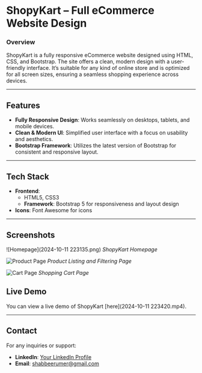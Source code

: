 # **ShopyKart – Full eCommerce Website Design**

### **Overview**

ShopyKart is a fully responsive eCommerce website designed using HTML, CSS, and Bootstrap. The site offers a clean, modern design with a user-friendly interface. It’s suitable for any kind of online store and is optimized for all screen sizes, ensuring a seamless shopping experience across devices.

---

## **Features**

- **Fully Responsive Design**: Works seamlessly on desktops, tablets, and mobile devices.
- **Clean & Modern UI**: Simplified user interface with a focus on usability and aesthetics.
- **Bootstrap Framework**: Utilizes the latest version of Bootstrap for consistent and responsive layout.

---

## **Tech Stack**

- **Frontend**:
  - HTML5, CSS3
  - **Framework**: Bootstrap 5 for responsiveness and layout design
- **Icons**: Font Awesome for icons

---

## **Screenshots**

![Homepage](2024-10-11 223135.png)
_ShopyKart Homepage_

![Product Page](path_to_product_page_image)
_Product Listing and Filtering Page_

![Cart Page](path_to_cart_page_image)
_Shopping Cart Page_

## **Live Demo**

You can view a live demo of ShopyKart [here](2024-10-11 223420.mp4).

---

## **Contact**

For any inquiries or support:

- **LinkedIn**: [Your LinkedIn Profile](https://linkedin.com/in/umer-shabbeer)
- **Email**: shabbeerumer@gmail.com
